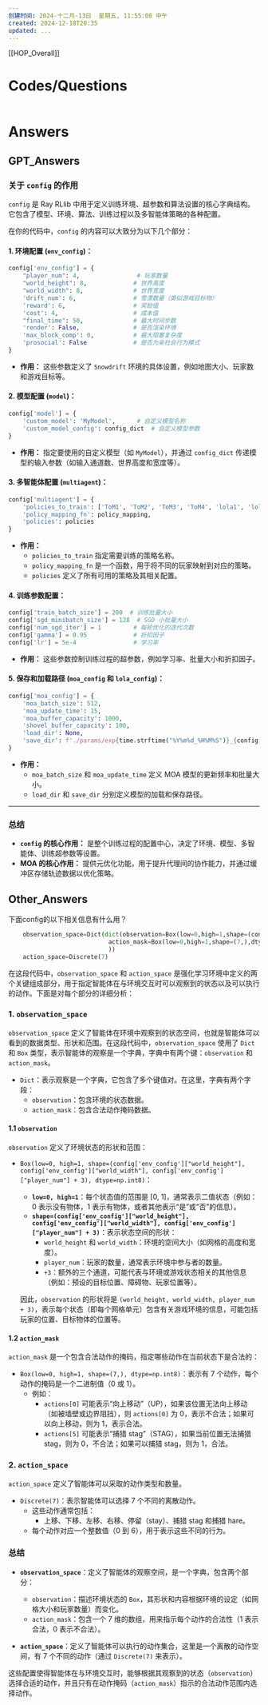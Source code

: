 ```yaml
---
创建时间: 2024-十二月-13日  星期五, 11:55:08 中午
created: 2024-12-18T20:35
updated: ...
---
```

[[HOP_Overall]]



# Codes/Questions

```python

```


# Answers

## GPT_Answers
### **关于 `config` 的作用**
`config` 是 Ray RLlib 中用于定义训练环境、超参数和算法设置的核心字典结构。它包含了模型、环境、算法、训练过程以及多智能体策略的各种配置。

在你的代码中，`config` 的内容可以大致分为以下几个部分：

#### 1. **环境配置 (`env_config`)：**
   ```python
   config['env_config'] = {
       "player_num": 4,                # 玩家数量
       "world_height": 8,             # 世界高度
       "world_width": 8,              # 世界宽度
       'drift_num': 6,                # 雪漂数量（类似游戏目标物）
       'reward': 6,                   # 奖励值
       'cost': 4,                     # 成本值
       "final_time": 50,              # 最大时间步数
       'render': False,               # 是否渲染环境
       'max_block_comp': 0,           # 最大阻塞复杂度
       'prosocial': False             # 是否为亲社会行为模式
   }
   ```
   - **作用：** 这些参数定义了 `Snowdrift` 环境的具体设置，例如地图大小、玩家数和游戏目标等。

#### 2. **模型配置 (`model`)：**
   ```python
   config['model'] = {
       'custom_model': 'MyModel',      # 自定义模型名称
       'custom_model_config': config_dict  # 自定义模型参数
   }
   ```
   - **作用：** 指定要使用的自定义模型（如 `MyModel`），并通过 `config_dict` 传递模型的输入参数（如输入通道数、世界高度和宽度等）。

#### 3. **多智能体配置 (`multiagent`)：**
   ```python
   config['multiagent'] = {
       'policies_to_train': ['ToM1', 'ToM2', 'ToM3', 'ToM4', 'lola1', 'lola2', 'lola3', 'lola4'],
       'policy_mapping_fn': policy_mapping,
       'policies': policies
   }
   ```
   - **作用：**
     - `policies_to_train` 指定需要训练的策略名称。
     - `policy_mapping_fn` 是一个函数，用于将不同的玩家映射到对应的策略。
     - `policies` 定义了所有可用的策略及其相关配置。

#### 4. **训练参数配置：**
   ```python
   config['train_batch_size'] = 200  # 训练批量大小
   config['sgd_minibatch_size'] = 128  # SGD 小批量大小
   config['num_sgd_iter'] = 1         # 每轮优化的迭代次数
   config['gamma'] = 0.95             # 折扣因子
   config['lr'] = 5e-4                # 学习率
   ```
   - **作用：** 这些参数控制训练过程的超参数，例如学习率、批量大小和折扣因子。

#### 5. **保存和加载路径 (`moa_config` 和 `lola_config`)：**
   ```python
   config['moa_config'] = {
       'moa_batch_size': 512,
       'moa_update_time': 15,
       'moa_buffer_capacity': 1000,
       'shovel_buffer_capacity': 100,
       'load_dir': None,
       'save_dir': f'./params/exp{time.strftime("%Y%m%d_%H%M%S")}_{config["env_config"]["player_num"]}p'
   }
   ```
   - **作用：**
     - `moa_batch_size` 和 `moa_update_time` 定义 MOA 模型的更新频率和批量大小。
     - `load_dir` 和 `save_dir` 分别定义模型的加载和保存路径。


---

### **总结**
- **`config` 的核心作用：** 是整个训练过程的配置中心，决定了环境、模型、多智能体、训练超参数等设置。
- **MOA 的核心作用：** 提供元优化功能，用于提升代理间的协作能力，并通过缓冲区存储轨迹数据以优化策略。

## Other_Answers
下面config的以下相关信息有什么用？
```python
    observation_space=Dict(dict(observation=Box(low=0,high=1,shape=(config['env_config']["world_height"],config['env_config']["world_width"],config['env_config']["player_num"]+3),dtype=np.int8),
                            action_mask=Box(low=0,high=1,shape=(7,),dtype=np.int8), #{UP,DOWN,LEFT,RIGHT,STAY,STAG,HARE}
                            ))
    action_space=Discrete(7)
```

在这段代码中，`observation_space` 和 `action_space` 是强化学习环境中定义的两个关键组成部分，用于指定智能体在与环境交互时可以观察到的状态以及可以执行的动作。下面是对每个部分的详细分析：

### 1. **`observation_space`**
`observation_space` 定义了智能体在环境中观察到的状态空间，也就是智能体可以看到的数据类型、形状和范围。在这段代码中，`observation_space` 使用了 `Dict` 和 `Box` 类型，表示智能体的观察是一个字典，字典中有两个键：`observation` 和 `action_mask`。

- `Dict`：表示观察是一个字典，它包含了多个键值对。在这里，字典有两个字段：
  - `observation`：包含环境的状态数据。
  - `action_mask`：包含合法动作掩码数据。

#### 1.1 **`observation`**
`observation` 定义了环境状态的形状和范围：
- `Box(low=0, high=1, shape=(config['env_config']["world_height"], config['env_config']["world_width"], config['env_config']["player_num"] + 3), dtype=np.int8)`：
  - **`low=0, high=1`**：每个状态值的范围是 [0, 1]，通常表示二值状态（例如：0 表示没有物体，1 表示有物体，或者其他表示“是”或“否”的信息）。
  - **`shape=(config['env_config']["world_height"], config['env_config']["world_width"], config['env_config']["player_num"] + 3)`**：表示状态空间的形状：
    - `world_height` 和 `world_width`：环境的空间大小（如网格的高度和宽度）。
    - `player_num`：玩家的数量，通常表示环境中参与者的数量。
    - `+3`：额外的三个通道，可能代表与环境或游戏状态相关的其他信息（例如：预设的目标位置、障碍物、玩家位置等）。
  
  因此，`observation` 的形状将是 `(world_height, world_width, player_num + 3)`，表示每个状态（即每个网格单元）包含有关游戏环境的信息，可能包括玩家的位置、目标物体的位置等。

#### 1.2 **`action_mask`**
`action_mask` 是一个包含合法动作的掩码，指定哪些动作在当前状态下是合法的：
- `Box(low=0, high=1, shape=(7,), dtype=np.int8)`：表示有 7 个动作，每个动作的掩码是一个二进制值（0 或 1）。
  - 例如：
    - `actions[0]` 可能表示“向上移动”（UP），如果该位置无法向上移动（如被墙壁或边界阻挡），则 `actions[0]` 为 0，表示不合法；如果可以向上移动，则为 1，表示合法。
    - `actions[5]` 可能表示“捕猎 stag”（STAG），如果当前位置无法捕猎 stag，则为 0，不合法；如果可以捕猎 stag，则为 1，合法。

### 2. **`action_space`**
`action_space` 定义了智能体可以采取的动作类型和数量。
- `Discrete(7)`：表示智能体可以选择 7 个不同的离散动作。
  - 这些动作通常包括：
    - 上移、下移、左移、右移、停留（stay）、捕猎 stag 和捕猎 hare。
  - 每个动作对应一个整数值（0 到 6），用于表示这些不同的行为。

### 总结
- **`observation_space`**：定义了智能体的观察空间，是一个字典，包含两个部分：
  - `observation`：描述环境状态的 `Box`，其形状和内容根据环境的设定（如网格大小和玩家数量）而变化。
  - `action_mask`：包含一个 7 维的数组，用来指示每个动作的合法性（1 表示合法，0 表示不合法）。
  
- **`action_space`**：定义了智能体可以执行的动作集合，这里是一个离散的动作空间，有 7 个不同的动作（通过 `Discrete(7)` 来表示）。

这些配置使得智能体在与环境交互时，能够根据其观察到的状态（`observation`）选择合适的动作，并且只有在动作掩码（`action_mask`）指示的合法动作范围内选择动作。